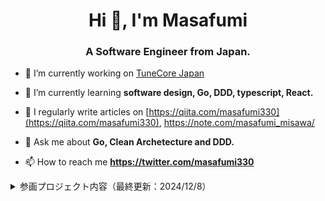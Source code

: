 <h1 align="center">Hi 👋, I'm Masafumi</h1>
<h3 align="center">A Software Engineer from Japan.</h3>


- 🔭 I’m currently working on [TuneCore Japan](https://www.tunecore.co.jp/)

- 🌱 I’m currently learning **software design, Go, DDD, typescript, React.**

- 📝 I regularly write articles on [https://qiita.com/masafumi330](https://qiita.com/masafumi330), https://note.com/masafumi_misawa/

- 💬 Ask me about **Go, Clean Archetecture and DDD.**

- 📫 How to reach me **https://twitter.com/masafumi330**

<details><summary>参画プロジェクト内容（最終更新：2024/12/8）</summary>

# 【正社員】アーティスト向け音楽流通サービス「TuneCore Japan」の開発・運用
## プロダクト概要
- TuneCore Japan は、世界最大手の音楽のディストリビューション会社 「 TuneCore,Inc.（米国）」 とWano株式会社（日本）の合弁企業（ジョイント・ベンチャー）で、2012年にサービスを開始した、**アーティスト向けの音楽流通サービス**を提供する会社です。
- 誰でも簡単に自分の楽曲を世界中のストアで販売・配信でき、**iTunes Store や Apple Music、Spotify、YouTube Music など、国内外の音楽配信プラットフォームへの楽曲配信・管理を一括で行うことができるツール**として、数多くのアーティストやレーベルが利用しています。
- サービス開始以来、登録アーティスト数及び配信楽曲数（＝流通量）は増加を続け、年間の邦楽デジタル音楽流通量は日本一を達成。また、2023年までのアーティストへの累計還元額は**547億円**を突破しました。
-「あなたの音楽でセカイを紡ぐ」のビジョンのもと、アーティストをサポートし、アーティストおよび音楽の素晴らしさを世界中に広めるサービスとして積極的に事業展開をしています。
- URL: https://www.tunecore.co.jp/

## プロジェクトの規模
プロダクト開発チーム 18名
・プロダクトチーム　3名（GM 1名、PM　1名、Webディレクター　1名）
・デザインチーム　3名（アートディレクター　1名　業務委託デザイナー　2名）
・エンジニアチーム　12名（フロントエンド　4名　バックエンド　8名）

## 技術スタック

|                |                              技術スタック                                                    | 
| -------------- | -------------------------------------------------------------------------------- | 
| Frontend       | React, Typescript, Next.js, Tailwind CSS, node.js, vite, recoil, React Hook Form, jQuery | 
| Backend        | Go, Echo, Perl, Ruby                                                             | 
| DB             | MySQL                                                                            | 
| Infrastructure | AWS, Docker                                                                      | 
| 開発支援ツール | GitHub, Notion, Slack                                                                          | 

## 業務内容
- TuneCore Japan ユーザー画面、ストア向け楽曲納品サーバー・ワークフロー、アーティストの楽曲審査や管理に使用する社内管理画面の開発・運用
  - 仕様定義
  - 開発工数の見積もり
  - PdMや他部署の機能開発要求者との、仕様、スコープの調整
  - 小~中規模（開発工数 ~ `1人月` 程度)の機能開発のアーキテクチャ設計
  - API設計
  - DBスキーマ設計
  - Webフロントエンド実装 (React, Typescript, jQuery)
- プロダクトの運用保守, Bugの原因特定・修正対応
- コードレビュー
- 継続的なリファクタリング、ドキュメント作成によるチームへの知識還元
 

### API設計・開発
#### Perl製API -> Go製APIへのモダン化
- 課題
  - チームの方針の一つとして、Goへとモダン化を進めていくことがあった
  - ただし、プロダクトとして常に新しい価値を提供していくことが求められるため、**新規開発を止めてまでリファクタリングの時間を取ることはできない**
- 解決方法
  - 新規開発は行いつつ、モダン化できる部分から**スモールステップ**でGo製APIへ移行する開発を行った
- 工夫点
  - Frontendの画面開発について、新規ページの開発となったため、Perl製APIはそのままで、Goで新規APIを実装し、新規ページから新規APIへリクエストを行うようにすれば、サービスを止めずにモダン化ができると判断した。そのための事前調査を行い、**事前に入念にローンチ計画を立て**、PdMとも議論を行った。

### アーキテクチャ設計
#### 既存楽曲をコピーする機能の開発
- 課題
  - 楽曲を多数保有しているようなユーザーの場合、すでに配信登録している楽曲をコピーして、別のアルバムにも同楽曲を登録したいというニーズがあった。
  - ただし、楽曲情報を1から新規作成して登録する操作が多く、同じ楽曲を別の複数のアルバムに登録することはなかった。
  - ビジネス観点からも、既存楽曲をコピーすることで新しいアルバムを作成・登録してもらうことで、さらなる利益も見込まれるため、優先度が高い開発案件だった。
- 解決方法
  - 既存楽曲の検索モーダル及び、既存楽曲の選択・保存機能を開発した。
- 工夫点
  - 元楽曲の情報の編集を行った際、コピーした楽曲への編集内容を即時同期するため、イベント駆動アーキテクチャを採用した。
    1. 「元楽曲の情報の編集」を行うと、編集内容をJobキューにEnqueueする
    2. 同期処理を行うためのWorkerプロセスが常に走っており、このプロセスがJobキューからDequeueする
- 成果
  - コピー機能による新規アルバム登録数が増加し、開発コスト `300万` に対して、約一年で `70%(210万)` のコスト改修が達成できた。

### パフォーマンス改善
#### React製編集画面からの冗長なAPIリクエスト回数を `50%` 削減。前月比 `6,000リクエスト` の削減▼
- 課題
  - ある特定機能の編集画面を開くと、同一APIに対して複数回リクエストを叩いていることを、ブラウザの検証ツールにて発見した。
  - 複数のコンポーネントがそれぞれ独自に、同一のカスタムフックを利用しているため、発生していた。
  - 幸い、致命的なエラーは発生していなかったが、意図しない挙動が発生する可能性、冗長なリクエストによる、本来不要なサーバーのリソース消費が懸念となっていた。
- 解決方法
  - 複数のコンポーネントの共通の親コンポーネントからのみ、特定のカスタムフックを利用し、その子コンポーネントに対しては、Propsでデータを受け渡すようにした。これにより、カスタムフックに依存するのは、親コンポーネント1つのみとなった。
- 工夫点
  - `useSwr` などのように、リクエストをキャッシュするライブラリツールもあるが、まずは基本に忠実に、親コンポーネントへ`リフトアップ`し、Propsとして子コンポーネントにデータを渡すという、正攻法で改善を行った。
- 成果
  - 修正の結果、編集画面を開いた際の、同一APIに対して複数回リクエスト回数を**50%削減**することができた。月合計だと、**前月比 6,000リクエストの削減▼**となった。

### 開発プロセス改善
#### CodeBuild CI実行時間の `50%` 削減
- 課題
  - Goレポジトリにおける、テスト環境・本番環境にマージ時のCI実行時間が `10分強` を超えていた
  - 特にテスト環境においては、早期にテスターからのフィードバックを受けたいニーズが高く、そのため、テスト反映のサイクルを高速化する必要があった。
- 解決方法
  - 調査検証を行い、以下の対策を行った
    - CudeBuildのローカルキャッシュを設定し、キャッシュヒットした際には、依存モジュールのダウンロードはキャッシュを用いて高速化した
    - 既にCI実行時のCPU使用率が `90%` を超えている状態だったため、CPUリソースの枯渇により、CI実行に時間が掛かっていると仮説を立て、プロビジョニング環境のグレードアップを行った

- 工夫点
  - 安易にスペックのグレードアップを図るのではなく、まずは設定や不要な処理の見直しを行うことで、解決を図ったこと。
  - 
- 成果
  - CI実効時間の `50%` 短縮を達成
  - グレードアップにより単位時間当たりの料金は `2倍` になったが、実効時間が `2分の1`に短縮できたため、結果として総コストに大きな変化はなく、CI実効時間の短縮を達成できた
</details>

